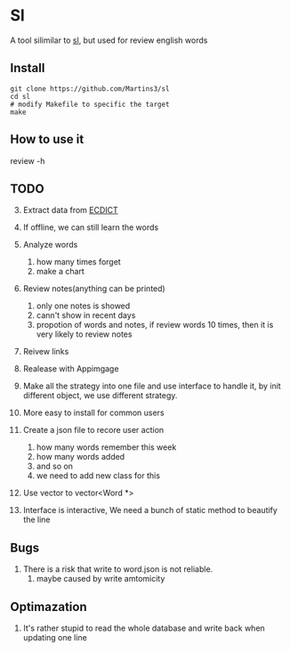 # Sl
A tool silimilar to [sl](https://github.com/mtoyoda/sl), but used for review english words

## Install
```
git clone https://github.com/Martins3/sl
cd sl
# modify Makefile to specific the target
make
```

## How to use it
review -h


## TODO
3. Extract data from [ECDICT](https://github.com/skywind3000/ECDICT)
4. If offline, we can still learn the words
  

5. Analyze words
    1. how many times forget
    2. make a chart

8. Review notes(anything can be printed)
    1. only one notes is showed
    2. cann't show in recent days
    3. propotion of words and notes, if review words 10 times, then it is very likely to review notes

9. Reivew links

10. Realease with Appimgage
13. Make all the strategy into one file and use interface to handle it, by init different object, we use different strategy.
14. More easy to install for common users

15. Create a json file to recore user action
    1. how many words remember this week
    2. how many words added
    3. and so on
    4. we need to add new class for this

17. Use vector<Word> to vector<Word *>

18. Interface is interactive, We need a bunch of static method to beautify the line

## Bugs
1. There is a risk that write to word.json is not reliable.
    1. maybe caused by write amtomicity

## Optimazation
1. It's rather stupid to read the whole database and write back when updating one line
